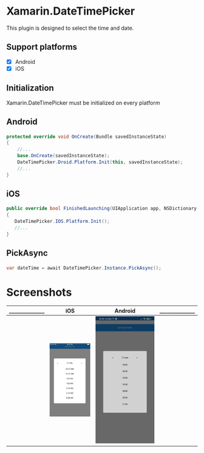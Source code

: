 # Xamarin.DateTimePicker

This plugin is designed to select the time and date.

## Support platforms

- [x] Android
- [x] iOS

## Initialization

Xamarin.DateTimePicker must be initialized on every platform 

## Android

```csharp
protected override void OnCreate(Bundle savedInstanceState)
{
    //...
    base.OnCreate(savedInstanceState);
    DateTimePicker.Droid.Platform.Init(this, savedInstanceState);
    //...
}
 ```
 
 ## iOS
 
 ```csharp
 public override bool FinishedLaunching(UIApplication app, NSDictionary options)
{
    DateTimePicker.IOS.Platform.Init();
    //...
}
```

## PickAsync

 ```csharp
var dateTime = await DateTimePicker.Instance.PickAsync();
```

# Screenshots

|______________|   iOS   | Android |______________|
|:------------:|:---:|:-------:|:------------:|
| |![iOS](https://raw.githubusercontent.com/andrk0p/Xamarin.DateTimePicker/main/screenshots/ios.png)|![Android](https://raw.githubusercontent.com/andrk0p/Xamarin.DateTimePicker/main/screenshots/droid.jpg)| |
